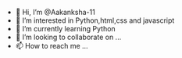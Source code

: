 - 👋 Hi, I’m @Aakanksha-11
- 👀 I’m interested in Python,html,css and javascript
- 🌱 I’m currently learning Python
- 💞️ I’m looking to collaborate on ...
- 📫 How to reach me ...

<!---
Aakanksha-11/Aakanksha-11 is a ✨ special ✨ repository because its `README.md` (this file) appears on your GitHub profile.
You can click the Preview link to take a look at your changes.
--->
